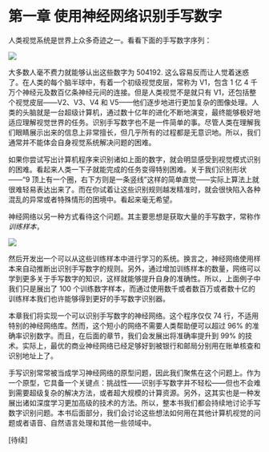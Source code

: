 # 第一章 使用神经网络识别手写数字

人类视觉系统是世界上众多奇迹之一。看看下面的手写数字序列：

![](500_AI/attachments/images/1.png)

大多数人毫不费力就能够认出这些数字为 504192. 这么容易反而让人觉着迷惑了。在人类的每个脑半球中，有着一个初级视觉皮层，常称为 V1，包含 1 亿 4 千万个神经元及数百亿条神经元间的连接。但是人类视觉不是就只有 V1，还包括整个视觉皮层——V2、V3、V4 和 V5——他们逐步地进行更加复杂的图像处理。人类的头脑就是一台超级计算机，通过数十亿年的进化不断地演变，最终能够极好地适应理解视觉世界的任务。识别手写数字也不是一件简单的事。尽管人类在理解我们眼睛展示出来的信息上非常擅长，但几乎所有的过程都是无意识地。所以，我们通常并不能体会自身视觉系统解决问题的困难。

如果你尝试写出计算机程序来识别诸如上面的数字，就会明显感受到视觉模式识别的困难。看起来人类一下子就能完成的任务变得特别困难。关于我们识别形状——“9 顶上有一个圈，右下方则是一条竖线”这样的简单直觉——实际上算法上就很难轻易表达出来了。而在你试着让这些识别规则越发精准时，就会很快陷入各种混乱的异常或者特殊情形的困境中。看起来毫无希望。

神经网络以另一种方式看待这个问题。其主要思想是获取大量的手写数字，常称作*训练样本*，

![](2.png)

然后开发出一个可以从这些训练样本中进行学习的系统。换言之，神经网络使用样本来自动推断出识别手写数字的规则。另外，通过增加训练样本的数量，网络可以学到更多关于手写数字的知识，这样就能够提升自身的准确性。所以，上面例子中我们只是展出了 100 个训练数字样本，而通过使用数千或者数百万或者数十亿的训练样本我们也许能够得到更好的手写数字识别器。

本章我们将实现一个可以识别手写数字的神经网络。这个程序仅仅 74 行，不适用特别的神经网络库。然而，这个短小的网络不需要人类帮助便可以超过 96% 的准确率识别数字。而且，在后面的章节，我们会发展出将准确率提升到 99% 的技术。实际上，最优的商业神经网络已经足够好到被银行和邮局分别用在账单核查和识别地址上了。

手写识别常常被当成学习神经网络的原型问题，因此我们聚焦在这个问题上。作为一个原型，它具备一个关键点：挑战性——识别手写数字并不轻松——但也不会难到需要超级复杂的解决方法，或者超大规模的计算资源。另外，这其实也是一种发展出诸如深度学习更加高级的技术的方法。所以，整本书我们都会持续地讨论手写数字识别问题。本书后面部分，我们会讨论这些想法如何用在其他计算机视觉的问题或者语音、自然语言处理和其他一些领域中。

[待续]